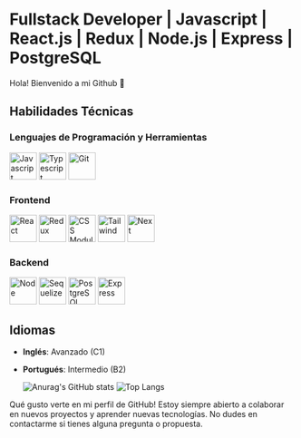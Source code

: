 # Fullstack Developer | Javascript | React.js | Redux | Node.js | Express | PostgreSQL

Hola! Bienvenido a mi Github 🤖

## Habilidades Técnicas

### Lenguajes de Programación y Herramientas
<p>
<img src="https://cdn.jsdelivr.net/gh/devicons/devicon@latest/icons/javascript/javascript-original.svg" alt="Javascript" width="48" height="48"/>
<img src="https://cdn.jsdelivr.net/gh/devicons/devicon@latest/icons/typescript/typescript-original.svg" alt="Typescript" width="48" height="48"/>
<img src="https://cdn.jsdelivr.net/gh/devicons/devicon@latest/icons/git/git-original-wordmark.svg" alt="Git" width="48" height="48"/>
</p>

### Frontend
<p>
<img src="https://github.com/GabTorres17/GabTorres17/assets/142117986/121ca84e-5637-4620-81a6-14579901ebfb" alt="React" width="48" height="48"/>
<img src="https://github.com/GabTorres17/GabTorres17/assets/142117986/2523c10d-1d28-4e81-ab2b-1563b52235c0" alt="Redux" width="48" height="48"/>
<img src="https://github.com/GabTorres17/GabTorres17/assets/142117986/f78d5a3b-8736-47a7-96b1-b9c82283a694" alt="CSS Modules" width="48" height="48"/>
<img src="https://github.com/GabTorres17/GabTorres17/assets/142117986/74fcdeea-8cb1-4c92-8b58-d8c010eca063" alt="Tailwind" width="48" height="48"/>
<img src="https://github.com/GabTorres17/GabTorres17/assets/142117986/2ad0d56e-63cc-4313-bcf5-cc0fd619a18b" alt="Next" width="48" height="48"/>
</p>

### Backend
<p>
<img src="https://cdn.jsdelivr.net/gh/devicons/devicon@latest/icons/nodejs/nodejs-original-wordmark.svg" alt="Node" width="48" height="48"/>
<img src="https://cdn.jsdelivr.net/gh/devicons/devicon@latest/icons/sequelize/sequelize-original-wordmark.svg" alt="Sequelize" width="48" height="48"/>
<img src="https://cdn.jsdelivr.net/gh/devicons/devicon@latest/icons/postgresql/postgresql-original-wordmark.svg" alt="PostgreSQL" width="48" height="48"/>
<img src="https://cdn.jsdelivr.net/gh/devicons/devicon@latest/icons/express/express-original-wordmark.svg" alt="Express" width="48" height="48"/>
</p>

## Idiomas

- **Inglés**: Avanzado (C1)
- **Portugués**: Intermedio (B2)


  ![Anurag's GitHub stats](https://github-readme-stats.vercel.app/api?username=gabtorres17&show_icons=true&theme=transparent&card_width=500px)
  ![Top Langs](https://github-readme-stats.vercel.app/api/top-langs/?username=gabtorres17&layout=compact&theme=transparent&card_width=500px)


Qué gusto verte en mi perfil de GitHub! Estoy siempre abierto a colaborar en nuevos proyectos y aprender nuevas tecnologías. No dudes en contactarme si tienes alguna pregunta o propuesta.


